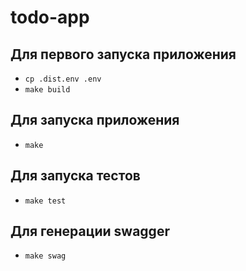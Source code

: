 # todo-app

## Для первого запуска приложения
- `cp .dist.env .env`
- `make build`

## Для запуска приложения
- `make`

## Для запуска тестов
- `make test`

## Для генерации swagger
- `make swag`
